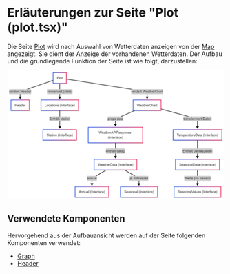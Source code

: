 # Erläuterungen zur Seite "Plot (plot.tsx)"
Die Seite [Plot](../src/pages/map.tsx) wird nach Auswahl von Wetterdaten anzeigen von der [Map](../src/pages/map.tsx) angezeigt. Sie dient der Anzeige der vorhandenen Wetterdaten. Der Aufbau und die grundlegende Funktion der Seite ist wie folgt, darzustellen:

![Overview](../doc/img/Plot_Page.png)


## Verwendete Komponenten
Hervorgehend aus der Aufbauansicht werden auf der Seite folgenden Komponenten verwendet:
- [Graph](../src/components/graph.tsx)
- [Header](../src/layouts/header.tsx)

